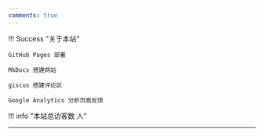 ```yaml
---
comments: true
---
```

<script async src="https://npm.onmicrosoft.cn/penndu@16.0.0/bsz.js"></script>

!!! Success "关于本站"

    GitHub Pages 部署
    
    MkDocs 搭建网站
    
    giscus 搭建评论区
    
    Google Analytics 分析页面反馈 

!!! info "本站总访客数 <span id="busuanzi_site_uv"></span> 人"

---

